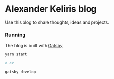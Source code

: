 # Alexander Keliris blog

Use this blog to share thoughts, ideas and projects.

### Running

The blog is built with [Gatsby](https://www.gatsbyjs.org/)

```sh
yarn start

# or

gatsby develop
```
